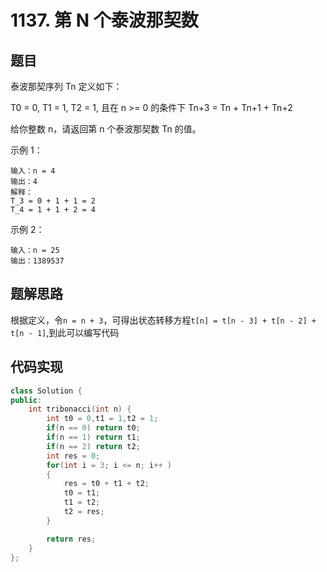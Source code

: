 # 1137. 第 N 个泰波那契数
## 题目
泰波那契序列 Tn 定义如下： 

T0 = 0, T1 = 1, T2 = 1, 且在 n >= 0 的条件下 Tn+3 = Tn + Tn+1 + Tn+2

给你整数 n，请返回第 n 个泰波那契数 Tn 的值。

示例 1：
```
输入：n = 4
输出：4
解释：
T_3 = 0 + 1 + 1 = 2
T_4 = 1 + 1 + 2 = 4
```
示例 2：
```
输入：n = 25
输出：1389537
```

## 题解思路
根据定义，令`n = n + 3`，可得出状态转移方程`t[n] = t[n - 3] + t[n - 2] + t[n - 1]`,到此可以编写代码

## 代码实现
```C++
class Solution {
public:
    int tribonacci(int n) {
        int t0 = 0,t1 = 1,t2 = 1;
        if(n == 0) return t0;
        if(n == 1) return t1;
        if(n == 2) return t2;
        int res = 0;
        for(int i = 3; i <= n; i++ )
        {
            res = t0 + t1 + t2;
            t0 = t1;
            t1 = t2;
            t2 = res;
        }

        return res;
    }
};
```